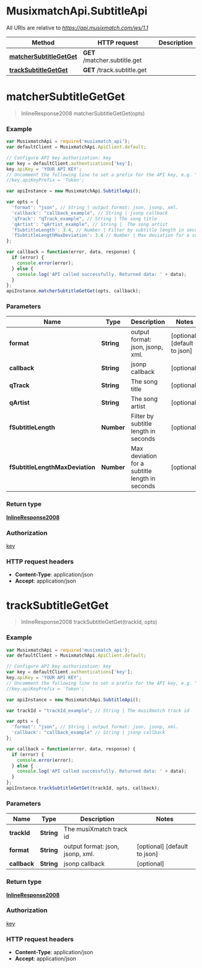 # MusixmatchApi.SubtitleApi

All URIs are relative to *https://api.musixmatch.com/ws/1.1*

Method | HTTP request | Description
------------- | ------------- | -------------
[**matcherSubtitleGetGet**](SubtitleApi.md#matcherSubtitleGetGet) | **GET** /matcher.subtitle.get | 
[**trackSubtitleGetGet**](SubtitleApi.md#trackSubtitleGetGet) | **GET** /track.subtitle.get | 


<a name="matcherSubtitleGetGet"></a>
# **matcherSubtitleGetGet**
> InlineResponse2008 matcherSubtitleGetGet(opts)





### Example
```javascript
var MusixmatchApi = require('musixmatch_api');
var defaultClient = MusixmatchApi.ApiClient.default;

// Configure API key authorization: key
var key = defaultClient.authentications['key'];
key.apiKey = 'YOUR API KEY';
// Uncomment the following line to set a prefix for the API key, e.g. "Token" (defaults to null)
//key.apiKeyPrefix = 'Token';

var apiInstance = new MusixmatchApi.SubtitleApi();

var opts = { 
  'format': "json", // String | output format: json, jsonp, xml.
  'callback': "callback_example", // String | jsonp callback
  'qTrack': "qTrack_example", // String | The song title
  'qArtist': "qArtist_example", // String |  The song artist
  'fSubtitleLength': 3.4, // Number | Filter by subtitle length in seconds
  'fSubtitleLengthMaxDeviation': 3.4 // Number | Max deviation for a subtitle length in seconds
};

var callback = function(error, data, response) {
  if (error) {
    console.error(error);
  } else {
    console.log('API called successfully. Returned data: ' + data);
  }
};
apiInstance.matcherSubtitleGetGet(opts, callback);
```

### Parameters

Name | Type | Description  | Notes
------------- | ------------- | ------------- | -------------
 **format** | **String**| output format: json, jsonp, xml. | [optional] [default to json]
 **callback** | **String**| jsonp callback | [optional] 
 **qTrack** | **String**| The song title | [optional] 
 **qArtist** | **String**|  The song artist | [optional] 
 **fSubtitleLength** | **Number**| Filter by subtitle length in seconds | [optional] 
 **fSubtitleLengthMaxDeviation** | **Number**| Max deviation for a subtitle length in seconds | [optional] 

### Return type

[**InlineResponse2008**](InlineResponse2008.md)

### Authorization

[key](../README.md#key)

### HTTP request headers

 - **Content-Type**: application/json
 - **Accept**: application/json

<a name="trackSubtitleGetGet"></a>
# **trackSubtitleGetGet**
> InlineResponse2008 trackSubtitleGetGet(trackId, opts)





### Example
```javascript
var MusixmatchApi = require('musixmatch_api');
var defaultClient = MusixmatchApi.ApiClient.default;

// Configure API key authorization: key
var key = defaultClient.authentications['key'];
key.apiKey = 'YOUR API KEY';
// Uncomment the following line to set a prefix for the API key, e.g. "Token" (defaults to null)
//key.apiKeyPrefix = 'Token';

var apiInstance = new MusixmatchApi.SubtitleApi();

var trackId = "trackId_example"; // String | The musiXmatch track id

var opts = { 
  'format': "json", // String | output format: json, jsonp, xml.
  'callback': "callback_example" // String | jsonp callback
};

var callback = function(error, data, response) {
  if (error) {
    console.error(error);
  } else {
    console.log('API called successfully. Returned data: ' + data);
  }
};
apiInstance.trackSubtitleGetGet(trackId, opts, callback);
```

### Parameters

Name | Type | Description  | Notes
------------- | ------------- | ------------- | -------------
 **trackId** | **String**| The musiXmatch track id | 
 **format** | **String**| output format: json, jsonp, xml. | [optional] [default to json]
 **callback** | **String**| jsonp callback | [optional] 

### Return type

[**InlineResponse2008**](InlineResponse2008.md)

### Authorization

[key](../README.md#key)

### HTTP request headers

 - **Content-Type**: application/json
 - **Accept**: application/json

